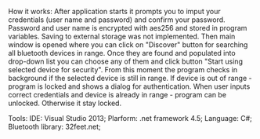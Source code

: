 How it works:
After application starts it prompts you to imput your credentials (user name and password) and confirm your password. Password and user name is encrypted with aes256 and stored in program variables. Saving to external storage was not implemented.
Then main window is opened where you can click on "Discover" button for searching all bluetooth devices in range.
Once they are found and populated into drop-down list you can choose any of them and click button "Start using selected device for security".
From this moment the program checks in background if the selected device is still in range. 
If device is out of range - program is locked and shows a dialog for authentication. 
When user inputs correct credentials and device is already in range - program can be unlocked. Otherwise it stay locked.

Tools:
  IDE: Visual Studio 2013;
  Plarform: .net framework 4.5;
  Language: C#;
  Bluetooth library: 32feet.net;
